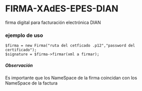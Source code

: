 # FIRMA-XAdES-EPES-DIAN
firma digital para facturación electrónica DIAN

<h3>ejemplo de uso</h3>

 ````$firma = new Firma("ruta del cetficado .p12","password del certificado"); ```` <br>
 ````$signature = $firma->firmar(xml a firmar); ````

<h5>Observación</h5>
Es importante que los NameSpace de la firma coincidan con los NameSpace de la factura

